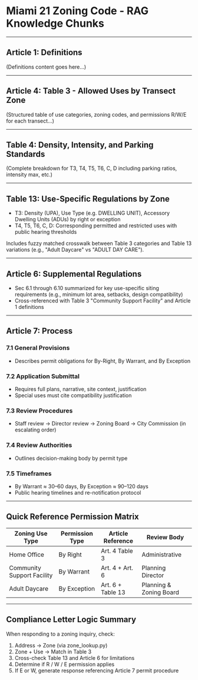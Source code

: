 
# Miami 21 Zoning Code - RAG Knowledge Chunks

---

## Article 1: Definitions
(Definitions content goes here...)

---

## Article 4: Table 3 - Allowed Uses by Transect Zone
(Structured table of use categories, zoning codes, and permissions R/W/E for each transect...)

---

## Table 4: Density, Intensity, and Parking Standards
(Complete breakdown for T3, T4, T5, T6, C, D including parking ratios, intensity max, etc.)

---

## Table 13: Use-Specific Regulations by Zone
- T3: Density (UPA), Use Type (e.g. DWELLING UNIT), Accessory Dwelling Units (ADUs) by right or exception
- T4, T5, T6, C, D: Corresponding permitted and restricted uses with public hearing thresholds

Includes fuzzy matched crosswalk between Table 3 categories and Table 13 variations (e.g., "Adult Daycare" vs "ADULT DAY CARE").

---

## Article 6: Supplemental Regulations
- Sec 6.1 through 6.10 summarized for key use-specific siting requirements (e.g., minimum lot area, setbacks, design compatibility)
- Cross-referenced with Table 3 "Community Support Facility" and Article 1 definitions

---

## Article 7: Process
### 7.1 General Provisions
- Describes permit obligations for By-Right, By Warrant, and By Exception

### 7.2 Application Submittal
- Requires full plans, narrative, site context, justification
- Special uses must cite compatibility justification

### 7.3 Review Procedures
- Staff review → Director review → Zoning Board → City Commission (in escalating order)

### 7.4 Review Authorities
- Outlines decision-making body by permit type

### 7.5 Timeframes
- By Warrant ≈ 30–60 days, By Exception ≈ 90–120 days
- Public hearing timelines and re-notification protocol

---

## Quick Reference Permission Matrix

| Zoning Use Type            | Permission Type | Article Reference | Review Body                |
|----------------------------|------------------|--------------------|----------------------------|
| Home Office                | By Right         | Art. 4 Table 3     | Administrative             |
| Community Support Facility| By Warrant       | Art. 4 + Art. 6    | Planning Director          |
| Adult Daycare             | By Exception     | Art. 6 + Table 13  | Planning & Zoning Board    |

---

## Compliance Letter Logic Summary

When responding to a zoning inquiry, check:
1. Address → Zone (via zone_lookup.py)
2. Zone + Use → Match in Table 3
3. Cross-check Table 13 and Article 6 for limitations
4. Determine if R / W / E permission applies
5. If E or W, generate response referencing Article 7 permit procedure
